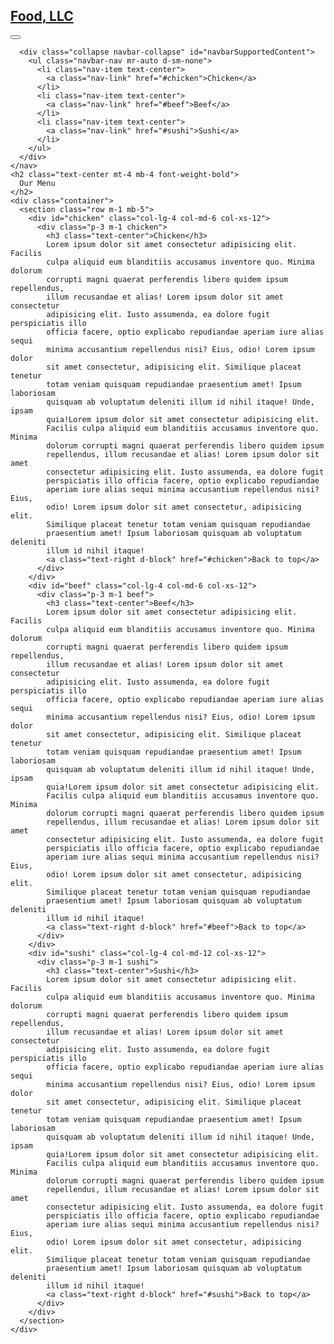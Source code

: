 <!DOCTYPE html>
<html lang="en">
  <head>
    <meta charset="UTF-8" />
    <meta name="viewport" content="width=device-width, initial-scale=1.0" />
    <title>Module 3 | Rajkumar S</title>
    <link
      rel="stylesheet"
      href="https://stackpath.bootstrapcdn.com/bootstrap/4.5.2/css/bootstrap.min.css"
      integrity="sha384-JcKb8q3iqJ61gNV9KGb8thSsNjpSL0n8PARn9HuZOnIxN0hoP+VmmDGMN5t9UJ0Z"
      crossorigin="anonymous"
    />
    <link rel="stylesheet" href="style1.css" />
  </head>
  <div>
    <nav class="navbar navbar-expand-lg navbar-light">
      <a class="navbar-brand" href="#"><h2>Food, LLC</h2></a>
      <button
        class="navbar-toggler d-sm-none"
        type="button"
        data-toggle="collapse"
        data-target="#navbarSupportedContent"
        aria-controls="navbarSupportedContent"
        aria-expanded="false"
        aria-label="Toggle navigation"
      >
        <span class="navbar-toggler-icon"></span>
      </button>

      <div class="collapse navbar-collapse" id="navbarSupportedContent">
        <ul class="navbar-nav mr-auto d-sm-none">
          <li class="nav-item text-center">
            <a class="nav-link" href="#chicken">Chicken</a>
          </li>
          <li class="nav-item text-center">
            <a class="nav-link" href="#beef">Beef</a>
          </li>
          <li class="nav-item text-center">
            <a class="nav-link" href="#sushi">Sushi</a>
          </li>
        </ul>
      </div>
    </nav>
    <h2 class="text-center mt-4 mb-4 font-weight-bold">
      Our Menu
    </h2>
    <div class="container">
      <section class="row m-1 mb-5">
        <div id="chicken" class="col-lg-4 col-md-6 col-xs-12">
          <div class="p-3 m-1 chicken">
            <h3 class="text-center">Chicken</h3>
            Lorem ipsum dolor sit amet consectetur adipisicing elit. Facilis
            culpa aliquid eum blanditiis accusamus inventore quo. Minima dolorum
            corrupti magni quaerat perferendis libero quidem ipsum repellendus,
            illum recusandae et alias! Lorem ipsum dolor sit amet consectetur
            adipisicing elit. Iusto assumenda, ea dolore fugit perspiciatis illo
            officia facere, optio explicabo repudiandae aperiam iure alias sequi
            minima accusantium repellendus nisi? Eius, odio! Lorem ipsum dolor
            sit amet consectetur, adipisicing elit. Similique placeat tenetur
            totam veniam quisquam repudiandae praesentium amet! Ipsum laboriosam
            quisquam ab voluptatum deleniti illum id nihil itaque! Unde, ipsam
            quia!Lorem ipsum dolor sit amet consectetur adipisicing elit.
            Facilis culpa aliquid eum blanditiis accusamus inventore quo. Minima
            dolorum corrupti magni quaerat perferendis libero quidem ipsum
            repellendus, illum recusandae et alias! Lorem ipsum dolor sit amet
            consectetur adipisicing elit. Iusto assumenda, ea dolore fugit
            perspiciatis illo officia facere, optio explicabo repudiandae
            aperiam iure alias sequi minima accusantium repellendus nisi? Eius,
            odio! Lorem ipsum dolor sit amet consectetur, adipisicing elit.
            Similique placeat tenetur totam veniam quisquam repudiandae
            praesentium amet! Ipsum laboriosam quisquam ab voluptatum deleniti
            illum id nihil itaque!
            <a class="text-right d-block" href="#chicken">Back to top</a>
          </div>
        </div>
        <div id="beef" class="col-lg-4 col-md-6 col-xs-12">
          <div class="p-3 m-1 beef">
            <h3 class="text-center">Beef</h3>
            Lorem ipsum dolor sit amet consectetur adipisicing elit. Facilis
            culpa aliquid eum blanditiis accusamus inventore quo. Minima dolorum
            corrupti magni quaerat perferendis libero quidem ipsum repellendus,
            illum recusandae et alias! Lorem ipsum dolor sit amet consectetur
            adipisicing elit. Iusto assumenda, ea dolore fugit perspiciatis illo
            officia facere, optio explicabo repudiandae aperiam iure alias sequi
            minima accusantium repellendus nisi? Eius, odio! Lorem ipsum dolor
            sit amet consectetur, adipisicing elit. Similique placeat tenetur
            totam veniam quisquam repudiandae praesentium amet! Ipsum laboriosam
            quisquam ab voluptatum deleniti illum id nihil itaque! Unde, ipsam
            quia!Lorem ipsum dolor sit amet consectetur adipisicing elit.
            Facilis culpa aliquid eum blanditiis accusamus inventore quo. Minima
            dolorum corrupti magni quaerat perferendis libero quidem ipsum
            repellendus, illum recusandae et alias! Lorem ipsum dolor sit amet
            consectetur adipisicing elit. Iusto assumenda, ea dolore fugit
            perspiciatis illo officia facere, optio explicabo repudiandae
            aperiam iure alias sequi minima accusantium repellendus nisi? Eius,
            odio! Lorem ipsum dolor sit amet consectetur, adipisicing elit.
            Similique placeat tenetur totam veniam quisquam repudiandae
            praesentium amet! Ipsum laboriosam quisquam ab voluptatum deleniti
            illum id nihil itaque!
            <a class="text-right d-block" href="#beef">Back to top</a>
          </div>
        </div>
        <div id="sushi" class="col-lg-4 col-md-12 col-xs-12">
          <div class="p-3 m-1 sushi">
            <h3 class="text-center">Sushi</h3>
            Lorem ipsum dolor sit amet consectetur adipisicing elit. Facilis
            culpa aliquid eum blanditiis accusamus inventore quo. Minima dolorum
            corrupti magni quaerat perferendis libero quidem ipsum repellendus,
            illum recusandae et alias! Lorem ipsum dolor sit amet consectetur
            adipisicing elit. Iusto assumenda, ea dolore fugit perspiciatis illo
            officia facere, optio explicabo repudiandae aperiam iure alias sequi
            minima accusantium repellendus nisi? Eius, odio! Lorem ipsum dolor
            sit amet consectetur, adipisicing elit. Similique placeat tenetur
            totam veniam quisquam repudiandae praesentium amet! Ipsum laboriosam
            quisquam ab voluptatum deleniti illum id nihil itaque! Unde, ipsam
            quia!Lorem ipsum dolor sit amet consectetur adipisicing elit.
            Facilis culpa aliquid eum blanditiis accusamus inventore quo. Minima
            dolorum corrupti magni quaerat perferendis libero quidem ipsum
            repellendus, illum recusandae et alias! Lorem ipsum dolor sit amet
            consectetur adipisicing elit. Iusto assumenda, ea dolore fugit
            perspiciatis illo officia facere, optio explicabo repudiandae
            aperiam iure alias sequi minima accusantium repellendus nisi? Eius,
            odio! Lorem ipsum dolor sit amet consectetur, adipisicing elit.
            Similique placeat tenetur totam veniam quisquam repudiandae
            praesentium amet! Ipsum laboriosam quisquam ab voluptatum deleniti
            illum id nihil itaque!
            <a class="text-right d-block" href="#sushi">Back to top</a>
          </div>
        </div>
      </section>
    </div>
  </div>
  <body>
    <script
      src="https://code.jquery.com/jquery-3.5.1.slim.min.js"
      integrity="sha384-DfXdz2htPH0lsSSs5nCTpuj/zy4C+OGpamoFVy38MVBnE+IbbVYUew+OrCXaRkfj"
      crossorigin="anonymous"
    ></script>
    <script
      src="https://cdn.jsdelivr.net/npm/popper.js@1.16.1/dist/umd/popper.min.js"
      integrity="sha384-9/reFTGAW83EW2RDu2S0VKaIzap3H66lZH81PoYlFhbGU+6BZp6G7niu735Sk7lN"
      crossorigin="anonymous"
    ></script>
    <script
      src="https://stackpath.bootstrapcdn.com/bootstrap/4.5.2/js/bootstrap.min.js"
      integrity="sha384-B4gt1jrGC7Jh4AgTPSdUtOBvfO8shuf57BaghqFfPlYxofvL8/KUEfYiJOMMV+rV"
      crossorigin="anonymous"
    ></script>
  </body>
</html>
